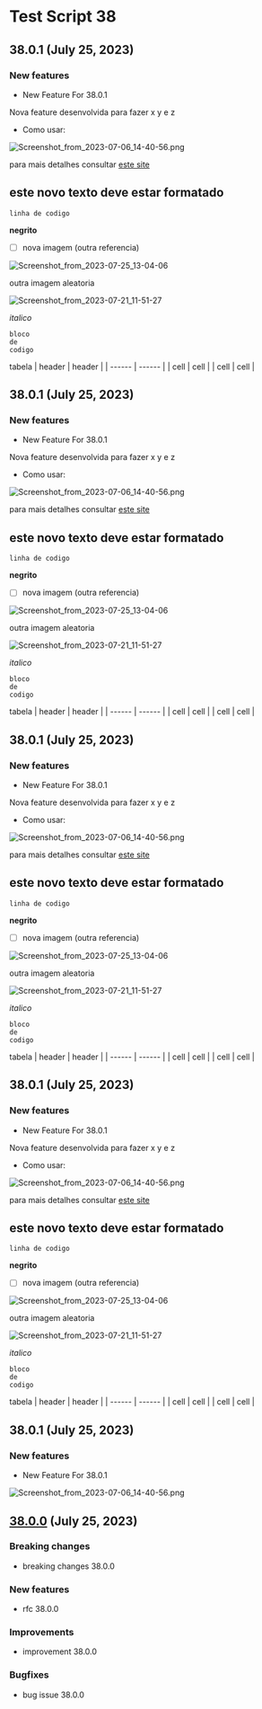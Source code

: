 # Test Script 38
## 38.0.1 (July 25, 2023)
### New features

* New Feature For 38.0.1
 

Nova feature desenvolvida para fazer x y e z

* Como usar:


![Screenshot_from_2023-07-06_14-40-56.png](../../.gitbook/assets/Screenshot_from_2023-07-06_14-40-56.png)


para mais detalhes consultar [este site](google.com)

## este novo texto deve estar formatado

`linha de codigo`

**negrito**

- [ ] nova imagem (outra referencia)

![Screenshot_from_2023-07-25_13-04-06](/uploads/2b124d4c897c0c6a14659e47c8145b95/Screenshot_from_2023-07-25_13-04-06.png)

outra imagem aleatoria

![Screenshot_from_2023-07-21_11-51-27](/uploads/19a24c8314550b34989194b3e5c27a14/Screenshot_from_2023-07-21_11-51-27.png)

_italico_

```
bloco
de 
codigo
```

tabela
| header | header |
| ------ | ------ |
| cell | cell |
| cell | cell |



##  38.0.1 (July 25, 2023)
### New features

* New Feature For 38.0.1
 

Nova feature desenvolvida para fazer x y e z

* Como usar:


![Screenshot_from_2023-07-06_14-40-56.png](../../.gitbook/assets/Screenshot_from_2023-07-06_14-40-56.png)


para mais detalhes consultar [este site](google.com)

## este novo texto deve estar formatado

`linha de codigo`

**negrito**

- [ ] nova imagem (outra referencia)

![Screenshot_from_2023-07-25_13-04-06](/uploads/2b124d4c897c0c6a14659e47c8145b95/Screenshot_from_2023-07-25_13-04-06.png)

outra imagem aleatoria

![Screenshot_from_2023-07-21_11-51-27](/uploads/19a24c8314550b34989194b3e5c27a14/Screenshot_from_2023-07-21_11-51-27.png)

_italico_

```
bloco
de 
codigo
```

tabela
| header | header |
| ------ | ------ |
| cell | cell |
| cell | cell |



##  38.0.1 (July 25, 2023)
### New features

* New Feature For 38.0.1
 

Nova feature desenvolvida para fazer x y e z

* Como usar:


![Screenshot_from_2023-07-06_14-40-56.png](../../.gitbook/assets/Screenshot_from_2023-07-06_14-40-56.png)


para mais detalhes consultar [este site](google.com)

## este novo texto deve estar formatado

`linha de codigo`

**negrito**

- [ ] nova imagem (outra referencia)

![Screenshot_from_2023-07-25_13-04-06](/uploads/2b124d4c897c0c6a14659e47c8145b95/Screenshot_from_2023-07-25_13-04-06.png)

outra imagem aleatoria

![Screenshot_from_2023-07-21_11-51-27](/uploads/19a24c8314550b34989194b3e5c27a14/Screenshot_from_2023-07-21_11-51-27.png)

_italico_

```
bloco
de 
codigo
```

tabela
| header | header |
| ------ | ------ |
| cell | cell |
| cell | cell |



##  38.0.1 (July 25, 2023)
### New features

* New Feature For 38.0.1
 

Nova feature desenvolvida para fazer x y e z

* Como usar:


![Screenshot_from_2023-07-06_14-40-56.png](../../.gitbook/assets/Screenshot_from_2023-07-06_14-40-56.png)


para mais detalhes consultar [este site](google.com)

## este novo texto deve estar formatado

`linha de codigo`

**negrito**

- [ ] nova imagem (outra referencia)

![Screenshot_from_2023-07-25_13-04-06](/uploads/2b124d4c897c0c6a14659e47c8145b95/Screenshot_from_2023-07-25_13-04-06.png)

outra imagem aleatoria

![Screenshot_from_2023-07-21_11-51-27](/uploads/19a24c8314550b34989194b3e5c27a14/Screenshot_from_2023-07-21_11-51-27.png)

_italico_

```
bloco
de 
codigo
```

tabela
| header | header |
| ------ | ------ |
| cell | cell |
| cell | cell |



##  38.0.1 (July 25, 2023)
### New features

* New Feature For 38.0.1
 
![Screenshot_from_2023-07-06_14-40-56.png](../../.gitbook/assets/Screenshot_from_2023-07-06_14-40-56.png)




##  [38.0.0](38.0.0.md) (July 25, 2023)
### Breaking changes

* breaking changes 38.0.0

### New features

* rfc 38.0.0

### Improvements

* improvement 38.0.0

### Bugfixes

* bug issue 38.0.0

